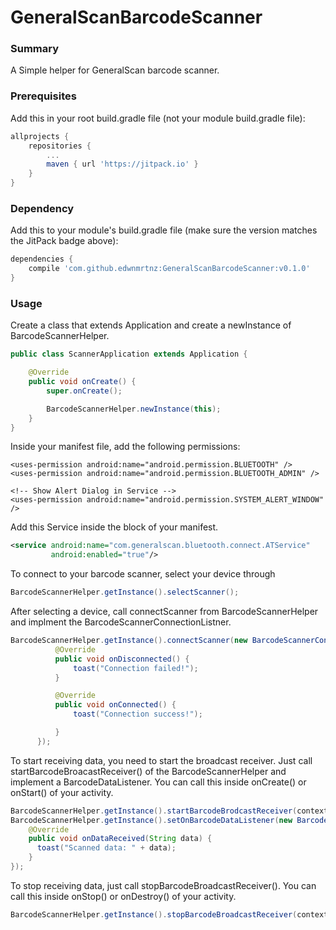 # GeneralScanBarcodeScanner
### Summary
A Simple helper for GeneralScan barcode scanner.

### Prerequisites
Add this in your root build.gradle file (not your module build.gradle file):

```gradle
allprojects {
    repositories {
	    ...
	    maven { url 'https://jitpack.io' }
	}
}
```
### Dependency
Add this to your module's build.gradle file (make sure the version matches the JitPack badge above):
```gradle
dependencies {
	compile 'com.github.edwnmrtnz:GeneralScanBarcodeScanner:v0.1.0'
}
```

### Usage
Create a class that extends Application and create a newInstance of BarcodeScannerHelper.

```java
public class ScannerApplication extends Application {

    @Override
    public void onCreate() {
        super.onCreate();

        BarcodeScannerHelper.newInstance(this);
    }
}
```

Inside your manifest file, add the following permissions:

```xml****
<uses-permission android:name="android.permission.BLUETOOTH" />
<uses-permission android:name="android.permission.BLUETOOTH_ADMIN" />

<!-- Show Alert Dialog in Service -->
<uses-permission android:name="android.permission.SYSTEM_ALERT_WINDOW" />
```

Add this Service inside the <application> block of your manifest.

```xml
<service android:name="com.generalscan.bluetooth.connect.ATService"
         android:enabled="true"/>
```

To connect to your barcode scanner, select your device through

```java
BarcodeScannerHelper.getInstance().selectScanner();
```

After selecting a device, call connectScanner from BarcodeScannerHelper and implment the BarcodeScannerConnectionListner.

```java
BarcodeScannerHelper.getInstance().connectScanner(new BarcodeScannerConnectionListener() {
          @Override
          public void onDisconnected() {
              toast("Connection failed!");
          }

          @Override
          public void onConnected() {
              toast("Connection success!");

          }
      });
```

To start receiving data, you need to start the broadcast receiver. Just call startBarcodeBroacastReceiver() of the BarcodeScannerHelper and implement a BarcodeDataListener.
You can call this inside onCreate() or onStart() of your activity.
```java
BarcodeScannerHelper.getInstance().startBarcodeBrodcastReceiver(context);
BarcodeScannerHelper.getInstance().setOnBarcodeDataListener(new BarcodeDataListener() {
    @Override
    public void onDataReceived(String data) {
      toast("Scanned data: " + data);
    }
});
```

To stop receiving data, just call stopBarcodeBroadcastReceiver(). You can call this inside
onStop() or onDestroy() of your activity.

```java
BarcodeScannerHelper.getInstance().stopBarcodeBroadcastReceiver(context);
```
